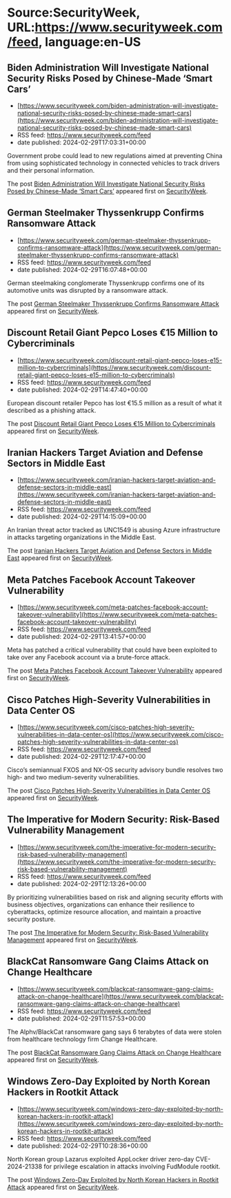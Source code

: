 # Source:SecurityWeek, URL:https://www.securityweek.com/feed, language:en-US

## Biden Administration Will Investigate National Security Risks Posed by Chinese-Made ‘Smart Cars’
 - [https://www.securityweek.com/biden-administration-will-investigate-national-security-risks-posed-by-chinese-made-smart-cars](https://www.securityweek.com/biden-administration-will-investigate-national-security-risks-posed-by-chinese-made-smart-cars)
 - RSS feed: https://www.securityweek.com/feed
 - date published: 2024-02-29T17:03:31+00:00

<p>Government probe could lead to new regulations aimed at preventing China from using sophisticated technology in connected vehicles to track drivers and their personal information.</p>
<p>The post <a href="https://www.securityweek.com/biden-administration-will-investigate-national-security-risks-posed-by-chinese-made-smart-cars/">Biden Administration Will Investigate National Security Risks Posed by Chinese-Made ‘Smart Cars’</a> appeared first on <a href="https://www.securityweek.com">SecurityWeek</a>.</p>

## German Steelmaker Thyssenkrupp Confirms Ransomware Attack
 - [https://www.securityweek.com/german-steelmaker-thyssenkrupp-confirms-ransomware-attack](https://www.securityweek.com/german-steelmaker-thyssenkrupp-confirms-ransomware-attack)
 - RSS feed: https://www.securityweek.com/feed
 - date published: 2024-02-29T16:07:48+00:00

<p>German steelmaking conglomerate Thyssenkrupp confirms one of its automotive units was disrupted by a ransomware attack.</p>
<p>The post <a href="https://www.securityweek.com/german-steelmaker-thyssenkrupp-confirms-ransomware-attack/">German Steelmaker Thyssenkrupp Confirms Ransomware Attack</a> appeared first on <a href="https://www.securityweek.com">SecurityWeek</a>.</p>

## Discount Retail Giant Pepco Loses €15 Million to Cybercriminals
 - [https://www.securityweek.com/discount-retail-giant-pepco-loses-e15-million-to-cybercriminals](https://www.securityweek.com/discount-retail-giant-pepco-loses-e15-million-to-cybercriminals)
 - RSS feed: https://www.securityweek.com/feed
 - date published: 2024-02-29T14:47:40+00:00

<p>European discount retailer Pepco has lost €15.5 million as a result of what it described as a phishing attack.</p>
<p>The post <a href="https://www.securityweek.com/discount-retail-giant-pepco-loses-e15-million-to-cybercriminals/">Discount Retail Giant Pepco Loses €15 Million to Cybercriminals</a> appeared first on <a href="https://www.securityweek.com">SecurityWeek</a>.</p>

## Iranian Hackers Target Aviation and Defense Sectors in Middle East
 - [https://www.securityweek.com/iranian-hackers-target-aviation-and-defense-sectors-in-middle-east](https://www.securityweek.com/iranian-hackers-target-aviation-and-defense-sectors-in-middle-east)
 - RSS feed: https://www.securityweek.com/feed
 - date published: 2024-02-29T14:15:09+00:00

<p>An Iranian threat actor tracked as UNC1549 is abusing Azure infrastructure in attacks targeting organizations in the Middle East.</p>
<p>The post <a href="https://www.securityweek.com/iranian-hackers-target-aviation-and-defense-sectors-in-middle-east/">Iranian Hackers Target Aviation and Defense Sectors in Middle East</a> appeared first on <a href="https://www.securityweek.com">SecurityWeek</a>.</p>

## Meta Patches Facebook Account Takeover Vulnerability
 - [https://www.securityweek.com/meta-patches-facebook-account-takeover-vulnerability](https://www.securityweek.com/meta-patches-facebook-account-takeover-vulnerability)
 - RSS feed: https://www.securityweek.com/feed
 - date published: 2024-02-29T13:41:57+00:00

<p>Meta has patched a critical vulnerability that could have been exploited to take over any Facebook account via a brute-force attack.</p>
<p>The post <a href="https://www.securityweek.com/meta-patches-facebook-account-takeover-vulnerability/">Meta Patches Facebook Account Takeover Vulnerability</a> appeared first on <a href="https://www.securityweek.com">SecurityWeek</a>.</p>

## Cisco Patches High-Severity Vulnerabilities in Data Center OS
 - [https://www.securityweek.com/cisco-patches-high-severity-vulnerabilities-in-data-center-os](https://www.securityweek.com/cisco-patches-high-severity-vulnerabilities-in-data-center-os)
 - RSS feed: https://www.securityweek.com/feed
 - date published: 2024-02-29T12:17:47+00:00

<p>Cisco’s semiannual FXOS and NX-OS security advisory bundle resolves two high- and two medium-severity vulnerabilities.</p>
<p>The post <a href="https://www.securityweek.com/cisco-patches-high-severity-vulnerabilities-in-data-center-os/">Cisco Patches High-Severity Vulnerabilities in Data Center OS</a> appeared first on <a href="https://www.securityweek.com">SecurityWeek</a>.</p>

## The Imperative for Modern Security: Risk-Based Vulnerability Management
 - [https://www.securityweek.com/the-imperative-for-modern-security-risk-based-vulnerability-management](https://www.securityweek.com/the-imperative-for-modern-security-risk-based-vulnerability-management)
 - RSS feed: https://www.securityweek.com/feed
 - date published: 2024-02-29T12:13:26+00:00

<p>By prioritizing vulnerabilities based on risk and aligning security efforts with business objectives, organizations can enhance their resilience to cyberattacks, optimize resource allocation, and maintain a proactive security posture.</p>
<p>The post <a href="https://www.securityweek.com/the-imperative-for-modern-security-risk-based-vulnerability-management/">The Imperative for Modern Security: Risk-Based Vulnerability Management</a> appeared first on <a href="https://www.securityweek.com">SecurityWeek</a>.</p>

## BlackCat Ransomware Gang Claims Attack on Change Healthcare
 - [https://www.securityweek.com/blackcat-ransomware-gang-claims-attack-on-change-healthcare](https://www.securityweek.com/blackcat-ransomware-gang-claims-attack-on-change-healthcare)
 - RSS feed: https://www.securityweek.com/feed
 - date published: 2024-02-29T11:57:53+00:00

<p>The Alphv/BlackCat ransomware gang says 6 terabytes of data were stolen from healthcare technology firm Change Healthcare.</p>
<p>The post <a href="https://www.securityweek.com/blackcat-ransomware-gang-claims-attack-on-change-healthcare/">BlackCat Ransomware Gang Claims Attack on Change Healthcare</a> appeared first on <a href="https://www.securityweek.com">SecurityWeek</a>.</p>

## Windows Zero-Day Exploited by North Korean Hackers in Rootkit Attack
 - [https://www.securityweek.com/windows-zero-day-exploited-by-north-korean-hackers-in-rootkit-attack](https://www.securityweek.com/windows-zero-day-exploited-by-north-korean-hackers-in-rootkit-attack)
 - RSS feed: https://www.securityweek.com/feed
 - date published: 2024-02-29T10:28:36+00:00

<p>North Korean group Lazarus exploited AppLocker driver zero-day CVE-2024-21338 for privilege escalation in attacks involving FudModule rootkit.</p>
<p>The post <a href="https://www.securityweek.com/windows-zero-day-exploited-by-north-korean-hackers-in-rootkit-attack/">Windows Zero-Day Exploited by North Korean Hackers in Rootkit Attack</a> appeared first on <a href="https://www.securityweek.com">SecurityWeek</a>.</p>

